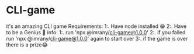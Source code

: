 # CLI-game
it's an amazing CLI game
Requirements:
  1:. Have node installed 😁
  2:. Have to be a Genius 🤣
info:
  1:. run 'npx @imrany/cli-game@1.0.0'
  2:. if you failed run 'npx @imrany/cli-game@1.0.0' again to start over
  3:. if the game is over there is a prize😂  
  
